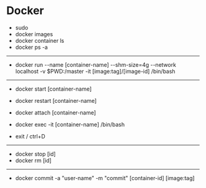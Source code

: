# Docker


- sudo
- docker images
- docker container ls
- docker ps -a

---

- docker run --name [container-name] --shm-size=4g --network localhost -v $PWD:/master -it [image:tag]/[image-id] /bin/bash

---
- docker start [container-name]
- docker restart [container-name]
- docker attach [container-name]
- docker exec -it [container-name] /bin/bash

- exit / ctrl+D

---

- docker stop [id]
- docker rm [id]

---

- docker commit -a "user-name" -m "commit" [container-id] [image:tag]
